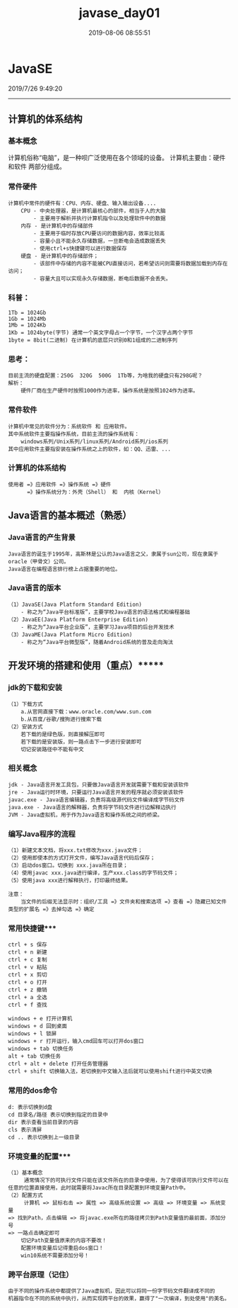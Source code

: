 ﻿---
title: javase_day01
date: 2019-08-06 08:55:51
tags:
---
# JavaSE

2019/7/26 9:49:20 

-----
## 计算机的体系结构


### 基本概念
计算机俗称“电脑”，是一种呗广泛使用在各个领域的设备。
计算机主要由：硬件 和软件 两部分组成。
	
### 常件硬件
	计算机中常件的硬件有：CPU、内存、硬盘、输入输出设备....
		CPU - 中央处理器，是计算机最核心的部件，相当于人的大脑
			- 主要用于解析并执行计算机指令以及处理软件中的数据
		内存 - 是计算机中的存储部件
			- 主要用于临时存放CPU要访问的数据内容，效率比较高
			- 容量小且不能永久存储数据，一旦断电会造成数据丢失
			- 使用ctrl+s快捷键可以进行数据保存
		硬盘 - 是计算机中的存储部件；
			- 该部件中存储的内容不能被CPU直接访问，若希望访问则需要将数据加载到内存在访问；
			- 容量大且可以实现永久存储数据，断电后数据不会丢失。
			
### 科普：
	1Tb = 1024Gb
	1Gb = 1024Mb
	1Mb = 1024Kb
	1Kb = 1024byte(字节) 通常一个英文字母占一个字节，一个汉字占两个字节
	1byte = 8bit(二进制) 在计算机的底层只识别0和1组成的二进制序列
	
### 思考：
	目前主流的硬盘配置：250G  320G  500G  1Tb等，为啥我的硬盘只有298G呢？
	解析：
		硬件厂商在生产硬件时按照1000作为进率，操作系统是按照1024作为进率。

### 常件软件
	计算机中常见的软件分为：系统软件 和 应用软件。
	其中系统软件主要指操作系统，目前主流的操作系统有：
		windows系列/Unix系列/linux系列/Android系列/ios系列
	其中应用软件主要指安装在操作系统之上的软件，如：QQ、迅雷、...
	
### 计算机的体系结构
	使用者 =》应用软件 =》操作系统 =》硬件
		  =》操作系统分为：外壳（Shell） 和  内核（Kernel）
		 
## Java语言的基本概述（熟悉）
	
### Java语言的产生背景
	Java语言的诞生于1995年，高斯林是公认的Java语言之父，隶属于sun公司，现在隶属于oracle（甲骨文）公司。
	Java语言在编程语言排行榜上占据重要的地位。
	
### Java语言的版本
	（1）JavaSE(Java Platform Standard Edition)
		- 称之为“Java平台标准版”，主要学校Java语言的语法格式和编程基础
	（2）JavaEE(Java Platform Enterprise Edition)
		- 称之为“Java平台企业版”，主要学习Java项目的后台开发技术
	（3）JavaME(Java Platform Micro Edition)
		- 称之为“Java平台微型版”，随着Android系统的普及走向淘汰
		
		
## 开发环境的搭建和使用（重点）*****


### jdk的下载和安装
	（1）下载方式
		a.从官网直接下载：www.oracle.com/www.sun.com
		b.从百度/谷歌/搜狗进行搜索下载
	（2）安装方式
		若下载的是绿色版，则直接解压即可
		若下载的是安装版，则一路点击下一步进行安装即可
		切记安装路径中不能有中文
		
### 相关概念
	jdk - Java语言开发工具包，只要做Java语言开发就需要下载和安装该软件
	jre - Java运行时环境，只要运行Java语言开发的程序就必须安装该软件
	javac.exe - Java语言编辑器，负责将高级源代码文件编译成字节码文件
	java.exe - Java语言的解释器，负责将字节码文件进行边解释边执行
	JVM - Java虚拟机，用于作为Java语言和操作系统之间的桥梁。
	
### 编写Java程序的流程
	（1）新建文本文档，将xxx.txt修改为xxx.java文件；
	（2）使用即使本的方式打开文件，编写Java语言代码后保存；
	（3）启动dos窗口。切换到 xxx.java所在目录；
	（4）使用javac xxx.java进行编译，生产xxx.class的字节码文件；
	（5）使用java xxx进行解释执行，打印最终结果。
	
	注意：
		当文件的后缀无法显示时：组织/工具 =》文件夹和搜索选项 =》查看 =》隐藏已知文件类型的扩展名 =》去掉勾选 =》确定
		
### 常用快捷键***
	ctrl + s 保存
	ctrl + n 新建
	ctrl + c 复制
	ctrl + v 粘贴
	ctrl + x 剪切
	ctrl + o 打开
	ctrl + z 撤销
	ctrl + a 全选
	ctrl + f 查找
	
	windows + e 打开计算机
	windows + d 回到桌面
	windows + l 锁屏
	windows + r 打开运行，输入cmd回车可以打开dos窗口
	windows + tab 切换任务
	alt + tab 切换任务
	ctrl + alt + delete 打开任务管理器
	ctrl + shift 切换输入法，若切换到中文输入法后就可以使用shift进行中英文切换
	
### 常用的dos命令
	d: 表示切换到d盘
    cd 目录名/路径 表示切换到指定的目录中
    dir 表示查看当前目录的内容
    cls 表示清屏 
    cd .. 表示切换到上一级目录
    
### 环境变量的配置***
	（1）基本概念
		 通常情况下的可执行文件只能在该文件所在的目录中使用，为了使得该可执行文件可以在任意的位置直接使用，此时就需要将Javac所在目录配置到环境变量Path中。
	（2）配置方式
		 计算机 => 鼠标右击 => 属性 => 高级系统设置 => 高级 => 环境变量 => 系统变量
	=> 找到Path，点击编辑 => 将javac.exe所在的路径拷贝到Path变量值的最前面，添加分号
	=> 一路点击确定即可
	 	切记Path变量值原来的内容不要改！
	 	配置环境变量后记得重启dos窗口！
		win10系统不需要添加分号！
 	 
### 跨平台原理（记住）
	由于不同的操作系统中都提供了Java虚拟机，因此可以将同一份字节码文件翻译成不同的
	机器指令在不同的系统中执行，从而实现跨平台的效果，赢得了"一次编译，到处使用"的美名。
	

 	 